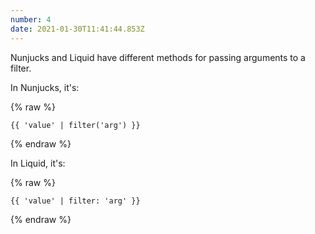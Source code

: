 ```yaml
---
number: 4
date: 2021-01-30T11:41:44.853Z
---
```


Nunjucks and Liquid have different methods for passing arguments to a filter.

In Nunjucks, it's:

{% raw %}
```
{{ 'value' | filter('arg') }}
```
{% endraw %}

In Liquid, it's:

{% raw %}
```
{{ 'value' | filter: 'arg' }}
```
{% endraw %}
